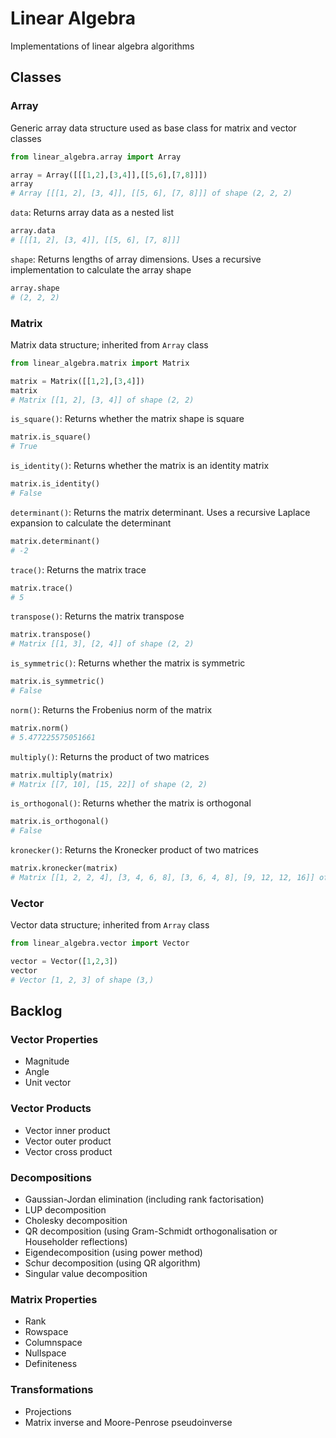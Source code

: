 # Linear Algebra

Implementations of linear algebra algorithms

## Classes

### Array

Generic array data structure used as base class for matrix and vector classes
```python
from linear_algebra.array import Array

array = Array([[[1,2],[3,4]],[[5,6],[7,8]]])
array
# Array [[[1, 2], [3, 4]], [[5, 6], [7, 8]]] of shape (2, 2, 2)
```

`data`: Returns array data as a nested list
```python
array.data
# [[[1, 2], [3, 4]], [[5, 6], [7, 8]]]
```

`shape`: Returns lengths of array dimensions. Uses a recursive implementation to calculate the array shape
```python
array.shape
# (2, 2, 2)
```

### Matrix

Matrix data structure; inherited from `Array` class
```python
from linear_algebra.matrix import Matrix

matrix = Matrix([[1,2],[3,4]])
matrix
# Matrix [[1, 2], [3, 4]] of shape (2, 2)
```

`is_square()`: Returns whether the matrix shape is square
```python
matrix.is_square()
# True
```

`is_identity()`: Returns whether the matrix is an identity matrix
```python
matrix.is_identity()
# False
```

`determinant()`: Returns the matrix determinant. Uses a recursive Laplace expansion to calculate the determinant
```python
matrix.determinant()
# -2
```

`trace()`: Returns the matrix trace
```python
matrix.trace()
# 5
```

`transpose()`: Returns the matrix transpose
```python
matrix.transpose()
# Matrix [[1, 3], [2, 4]] of shape (2, 2)
```

`is_symmetric()`: Returns whether the matrix is symmetric
```python
matrix.is_symmetric()
# False
```

`norm()`: Returns the Frobenius norm of the matrix
```python
matrix.norm()
# 5.477225575051661
```

`multiply()`: Returns the product of two matrices
```python
matrix.multiply(matrix)
# Matrix [[7, 10], [15, 22]] of shape (2, 2)
```

`is_orthogonal()`: Returns whether the matrix is orthogonal
```python
matrix.is_orthogonal()
# False
```

`kronecker()`: Returns the Kronecker product of two matrices
```python
matrix.kronecker(matrix)
# Matrix [[1, 2, 2, 4], [3, 4, 6, 8], [3, 6, 4, 8], [9, 12, 12, 16]] of shape (4, 4)
```

### Vector

Vector data structure; inherited from `Array` class
```python
from linear_algebra.vector import Vector

vector = Vector([1,2,3])
vector
# Vector [1, 2, 3] of shape (3,)
```

## Backlog

### Vector Properties
- Magnitude
- Angle
- Unit vector

### Vector Products
- Vector inner product
- Vector outer product
- Vector cross product

### Decompositions
- Gaussian-Jordan elimination (including rank factorisation)
- LUP decomposition
- Cholesky decomposition
- QR decomposition (using Gram-Schmidt orthogonalisation or Householder reflections)
- Eigendecomposition (using power method)
- Schur decomposition (using QR algorithm)
- Singular value decomposition

### Matrix Properties
- Rank
- Rowspace
- Columnspace
- Nullspace
- Definiteness

### Transformations
- Projections
- Matrix inverse and Moore-Penrose pseudoinverse

